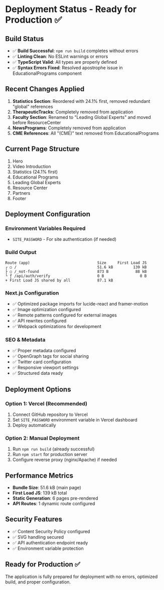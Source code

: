 # Deployment Status - Ready for Production ✅

## Build Status
- ✅ **Build Successful**: `npm run build` completes without errors
- ✅ **Linting Clean**: No ESLint warnings or errors
- ✅ **TypeScript Valid**: All types are properly defined
- ✅ **Syntax Errors Fixed**: Resolved apostrophe issue in EducationalPrograms component

## Recent Changes Applied
1. **Statistics Section**: Reordered with 24.1% first, removed redundant "global" references
2. **TherapeuticTracks**: Completely removed from application
3. **Faculty Section**: Renamed to "Leading Global Experts" and moved before ResourceCenter
4. **NewsPrograms**: Completely removed from application
5. **CME References**: All "(CME)" text removed from EducationalPrograms

## Current Page Structure
1. Hero
2. Video Introduction  
3. Statistics (24.1% first)
4. Educational Programs
5. Leading Global Experts
6. Resource Center
7. Partners
8. Footer

## Deployment Configuration

### Environment Variables Required
- `SITE_PASSWORD` - For site authentication (if needed)

### Build Output
```
Route (app)                              Size     First Load JS
┌ ○ /                                    51.6 kB         139 kB
├ ○ /_not-found                          873 B            88 kB
└ ƒ /api/auth/verify                     0 B                0 B
+ First Load JS shared by all            87.1 kB
```

### Next.js Configuration
- ✅ Optimized package imports for lucide-react and framer-motion
- ✅ Image optimization configured
- ✅ Remote patterns configured for external images
- ✅ API rewrites configured
- ✅ Webpack optimizations for development

### SEO & Metadata
- ✅ Proper metadata configured
- ✅ OpenGraph tags for social sharing
- ✅ Twitter card configuration
- ✅ Responsive viewport settings
- ✅ Structured data ready

## Deployment Options

### Option 1: Vercel (Recommended)
1. Connect GitHub repository to Vercel
2. Set `SITE_PASSWORD` environment variable in Vercel dashboard
3. Deploy automatically

### Option 2: Manual Deployment
1. Run `npm run build` (already successful)
2. Run `npm start` for production server
3. Configure reverse proxy (nginx/Apache) if needed

## Performance Metrics
- **Bundle Size**: 51.6 kB (main page)
- **First Load JS**: 139 kB total
- **Static Generation**: 6 pages pre-rendered
- **API Routes**: 1 dynamic route configured

## Security Features
- ✅ Content Security Policy configured
- ✅ SVG handling secured
- ✅ API authentication endpoint ready
- ✅ Environment variable protection

## Ready for Production ✅
The application is fully prepared for deployment with no errors, optimized build, and proper configuration.
